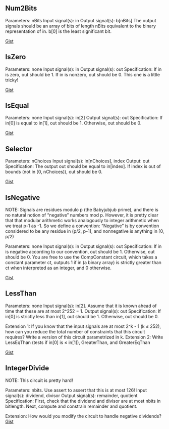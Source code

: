 ## Num2Bits

Parameters: nBits
Input signal(s): in
Output signal(s): b[nBits]
The output signals should be an array of bits of length nBits equivalent to the binary representation of in. b[0] is the least significant bit.

[Gist](https://gist.github.com/izayl/1ac758467e0d3c2da9f467b2f1882494)

## IsZero

Parameters: none
Input signal(s): in
Output signal(s): out
Specification: If in is zero, out should be 1. If in is nonzero, out should be 0. This one is a little tricky!

[Gist](https://gist.github.com/izayl/e71f8c3c338aac9a22dcd79003fc38cf)

## IsEqual

Parameters: none
Input signal(s): in[2]
Output signal(s): out
Specification: If in[0] is equal to in[1], out should be 1. Otherwise, out should be 0.

[Gist](https://gist.github.com/izayl/aa59509ff391c3ee39a3155ddd4ed0ce)

## Selector

Parameters: nChoices
Input signal(s): in[nChoices], index
Output: out
Specification: The output out should be equal to in[index]. If index is out of bounds (not in [0, nChoices)), out should be 0.

[Gist](https://gist.github.com/izayl/edf85e677f29d6684b704d41bd6160ea)

## IsNegative

NOTE: Signals are residues modulo p (the Babyjubjub prime), and there is no natural notion of “negative” numbers mod p. However, it is pretty clear that that modular arithmetic works analogously to integer arithmetic when we treat p-1 as -1. So we define a convention: “Negative” is by convention considered to be any residue in (p/2, p-1], and nonnegative is anything in [0, p/2)

Parameters: none
Input signal(s): in
Output signal(s): out
Specification: If in is negative according to our convention, out should be 1. Otherwise, out should be 0. You are free to use the CompConstant circuit, which takes a constant parameter ct, outputs 1 if in (a binary array) is strictly greater than ct when interpreted as an integer, and 0 otherwise.

[Gist](https://gist.github.com/izayl/0bb4e25fbf00e52827b798083c6e5dca)

## LessThan

Parameters: none
Input signal(s): in[2]. Assume that it is known ahead of time that these are at most 
2^252 − 1.
Output signal(s): out
Specification: If in[0] is strictly less than in[1], out should be 1. Otherwise, out should be 0.

Extension 1: If you know that the input signals are at most 2^k - 1 (k ≤ 252), how can you reduce the total number of constraints that this circuit requires? Write a version of this circuit parametrized in k.
Extension 2: Write LessEqThan (tests if in[0] is ≤ in[1]), GreaterThan, and GreaterEqThan

[Gist](https://gist.github.com/izayl/f389829585687bc38f426991f4448cbb)

## IntegerDivide

NOTE: This circuit is pretty hard!

Parameters: nbits. Use assert to assert that this is at most 126!
Input signal(s): dividend, divisor
Output signal(s): remainder, quotient
Specification: First, check that the dividend and divisor are at most nbits in bitlength. Next, compute and constrain remainder and quotient.

Extension: How would you modify the circuit to handle negative dividends?
[Gist](https://gist.github.com/izayl/68868434c8c0de8604f7e213dd7f053c)
